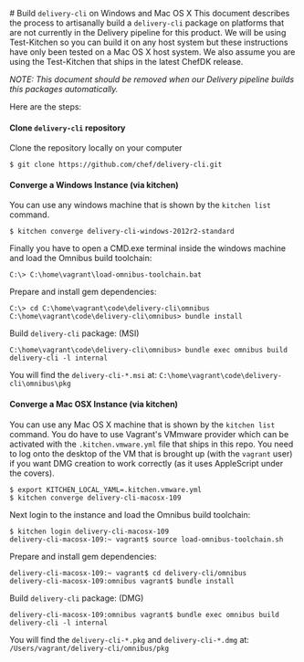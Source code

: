 # Build `delivery-cli` on Windows and Mac OS X
This document describes the process to artisanally build a `delivery-cli` package on platforms
that are not currently in the Delivery pipeline for this product. We will be using Test-Kitchen
so you can build it on any host system but these instructions have only been tested on a
Mac OS X host system. We also assume you are using the Test-Kitchen that ships in the latest
ChefDK release.

_NOTE: This document should be removed when our Delivery pipeline builds this packages automatically._

Here are the steps:

#### Clone `delivery-cli` repository
Clone the repository locally on your computer
```
$ git clone https://github.com/chef/delivery-cli.git
```

#### Converge a Windows Instance (via kitchen)
You can use any windows machine that is shown by the `kitchen list` command.

```
$ kitchen converge delivery-cli-windows-2012r2-standard
```

Finally you have to open a CMD.exe terminal inside the windows machine and load
the Omnibus build toolchain:

```
C:\> C:\home\vagrant\load-omnibus-toolchain.bat
```

Prepare and install gem dependencies:

```
C:\> cd C:\home\vagrant\code\delivery-cli\omnibus
C:\home\vagrant\code\delivery-cli\omnibus> bundle install
```

Build `delivery-cli` package: (MSI)

```
C:\home\vagrant\code\delivery-cli\omnibus> bundle exec omnibus build delivery-cli -l internal
```

You will find the `delivery-cli-*.msi` at: `C:\home\vagrant\code\delivery-cli\omnibus\pkg`

#### Converge a Mac OSX Instance (via kitchen)
You can use any Mac OS X machine that is shown by the `kitchen list` command.
You do have to use Vagrant's VMmware provider which can be activated with the
`.kitchen.vmware.yml` file that ships in this repo. You need to log onto the
desktop of the VM that is brought up (with the `vagrant` user) if you want DMG
creation to work correctly (as it uses AppleScript under the covers).

```
$ export KITCHEN_LOCAL_YAML=.kitchen.vmware.yml
$ kitchen converge delivery-cli-macosx-109
```

Next login to the instance and load the Omnibus build toolchain:

```
$ kitchen login delivery-cli-macosx-109
delivery-cli-macosx-109:~ vagrant$ source load-omnibus-toolchain.sh
```

Prepare and install gem dependencies:

```
delivery-cli-macosx-109:~ vagrant$ cd delivery-cli/omnibus
delivery-cli-macosx-109:omnibus vagrant$ bundle install
```

Build `delivery-cli` package: (DMG)

```
delivery-cli-macosx-109:omnibus vagrant$ bundle exec omnibus build delivery-cli -l internal
```

You will find the `delivery-cli-*.pkg` and `delivery-cli-*.dmg` at: `/Users/vagrant/delivery-cli/omnibus/pkg`
